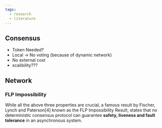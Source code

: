 ```yaml
---
tags:
  - research
  - literature
---
```


## Consensus

* Token Needed?
* Local -> No voting (because of dynamic network)
* No external cost
* scalibility???


## Network 

### FLP Impossibility 
While all the above three properties are crucial,
a famous result by Fischer, Lynch and Paterson[4]
known as the FLP Impossibility Result, states
that no deterministic consensus protocol can
guarantee **safety, liveness and fault tolerance**
in an asynchronous system.